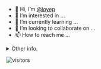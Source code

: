 - 👋 Hi, I’m [@loyep](https://github.com/loyep)
- 👀 I’m interested in ...
- 🌱 I’m currently learning ...
- 💞️ I’m looking to collaborate on ...
- 📫 How to reach me ...

<details>
  <summary>Other info.</summary>
  <br>

<!--START_SECTION:waka-->

```txt
TypeScript   6 hrs 17 mins   ██████████████████▒░░░░░░   73.05 %
JSON         50 mins         ██▒░░░░░░░░░░░░░░░░░░░░░░   09.81 %
JavaScript   44 mins         ██░░░░░░░░░░░░░░░░░░░░░░░   08.62 %
Markdown     13 mins         ▓░░░░░░░░░░░░░░░░░░░░░░░░   02.56 %
MDX          10 mins         ▓░░░░░░░░░░░░░░░░░░░░░░░░   02.01 %
```

<!--END_SECTION:waka-->

</details>

![visitors](https://visitor-badge.glitch.me/badge?page_id=loyep.loyep)
